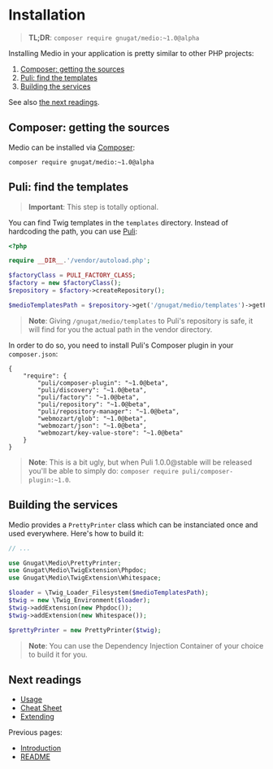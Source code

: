 # Installation

> **TL;DR**: `composer require gnugat/medio:~1.0@alpha`

Installing Medio in your application is pretty similar to other PHP projects:

1. [Composer: getting the sources](#composer-getting-the-sources)
2. [Puli: find the templates](#puli-find-the-templates)
3. [Building the services](#building-the-services)

See also [the next readings](#next-readings).

## Composer: getting the sources

Medio can be installed via [Composer](https://getcomposer.org/download):

    composer require gnugat/medio:~1.0@alpha

## Puli: find the templates

> **Important**: This step is totally optional.

You can find Twig templates in the `templates` directory. Instead of hardcoding
the path, you can use [Puli](https://docs.puli.io):

```php
<?php

require __DIR__.'/vendor/autoload.php';

$factoryClass = PULI_FACTORY_CLASS;
$factory = new $factoryClass();
$repository = $factory->createRepository();

$medioTemplatesPath = $repository->get('/gnugat/medio/templates')->getFilesystemPath();
```

> **Note**: Giving `/gnugat/medio/templates` to Puli's repository is safe, it
> will find for you the actual path in the vendor directory.

In order to do so, you need to install Puli's Composer plugin in your `composer.json`:

```
{
    "require": {
        "puli/composer-plugin": "~1.0@beta",
        "puli/discovery": "~1.0@beta",
        "puli/factory": "~1.0@beta",
        "puli/repository": "~1.0@beta",
        "puli/repository-manager": "~1.0@beta",
        "webmozart/glob": "~1.0@beta",
        "webmozart/json": "~1.0@beta",
        "webmozart/key-value-store": "~1.0@beta"
    }
}
```

> **Note**: This is a bit ugly, but when Puli 1.0.0@stable will be released you'll
> be able to simply do: `composer require puli/composer-plugin:~1.0`.

## Building the services

Medio provides a `PrettyPrinter` class which can be instanciated once and used
everywhere. Here's how to build it:

```php
// ...

use Gnugat\Medio\PrettyPrinter;
use Gnugat\Medio\TwigExtension\Phpdoc;
use Gnugat\Medio\TwigExtension\Whitespace;

$loader = \Twig_Loader_Filesystem($medioTemplatesPath);
$twig = new \Twig_Environment($loader);
$twig->addExtension(new Phpdoc());
$twig->addExtension(new Whitespace());

$prettyPrinter = new PrettyPrinter($twig);
```

> **Note**: You can use the Dependency Injection Container of your choice to build it for you.

## Next readings

* [Usage](03-usage.md)
* [Cheat Sheet](04-cheat-sheet.md)
* [Extending](05-extending.md)

Previous pages:

* [Introduction](01-introduction)
* [README](../README.md)
